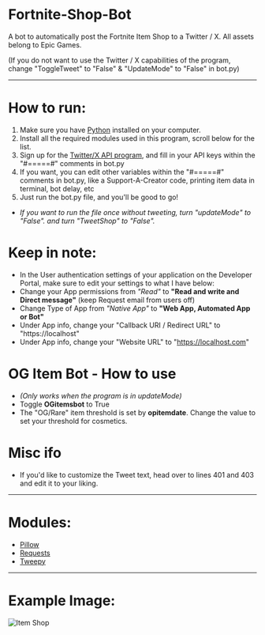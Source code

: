 # Fortnite-Shop-Bot
A bot to automatically post the Fortnite Item Shop to a Twitter / X. All assets belong to Epic Games.

(If you do not want to use the Twitter / X capabilities of the program, change "ToggleTweet" to "False" & "UpdateMode" to "False" in bot.py)

--------------

# How to run:
1) Make sure you have [Python](https://www.python.org/downloads/) installed on your computer.
2) Install all the required modules used in this program, scroll below for the list.
3) Sign up for the [Twitter/X API program](https://developer.twitter.com/en/docs/platform-overview), and fill in your API keys within the "#=====#" comments in bot.py
4) If you want, you can edit other variables within the "#=====#" comments in bot.py, like a Support-A-Creator code, printing item data in terminal, bot delay, etc
5) Just run the bot.py file, and you'll be good to go!

* *If you want to run the file once without tweeting, turn "updateMode" to "False". and turn "TweetShop" to "False".*

# Keep in note:
*  In the User authentication settings of your application on the Developer Portal, make sure to edit your settings to what I have below:
*  Change your App permissions from *"Read"* to **"Read and write and Direct message"** (keep Request email from users off)
*  Change Type of App from *"Native App"* to **"Web App, Automated App or Bot"**
*  Under App info, change your "Callback URI / Redirect URL" to "https://localhost"
*  Under App info, change your "Website URL" to "https://localhost.com"

# OG Item Bot - How to use
* *(Only works when the program is in updateMode)*
* Toggle **OGitemsbot** to True
* The "OG/Rare" item threshold is set by **opitemdate**. Change the value to set your threshold for cosmetics.

# Misc ifo
* If you'd like to customize the Tweet text, head over to lines 401 and 403 and edit it to your liking.
--------------

# Modules:
- [Pillow](https://pillow.readthedocs.io/en/stable/)
- [Requests](https://docs.python-requests.org/en/latest/)
- [Tweepy](https://www.tweepy.org/)

--------------

# Example Image:
![Item Shop]([https://cdn.discordapp.com/attachments/913225081050791946/1201697367930175498/image.png)
